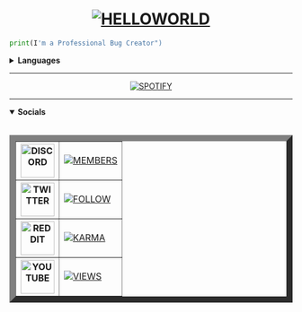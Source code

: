 # <h1 align="center"> <a href="https://cdn.discordapp.com/attachments/855802107826012190/857705850083606558/hackerman.png"><img src="https://cdn.discordapp.com/attachments/855802107826012190/857704253774757928/helloworld.gif" alt="HELLOWORLD"></a></h1>

```python
print(I'm a Professional Bug Creator")
```

<details>
    <summary><b>Languages</b></summary>
        <p align="center">
            <br>
                <a href="https://html-css-js.com/"><img src="https://cdn.discordapp.com/attachments/855802107826012190/857572326950174730/htmlcssjs.png" height="60" alt="HTMLCSSJS"></a>
            <br>
                <a href="https://www.w3schools.com/python"><img src="https://cdn.discordapp.com/attachments/855802107826012190/857572357060558858/py.png" alt="PYTHON" height="60"></a>
                <a href="https://www.w3schools.com/cpp"><img src="https://cdn.discordapp.com/attachments/855802107826012190/857572385435549716/cpp.png" alt="C++" height="60"></a>
        </p>
</details>

<hr>
    <p align="center">
        <a href="https://open.spotify.com/user/f3gsl2cogujg8bz402rwq8w21"><img src="https://spotify-recently-played-readme.vercel.app/api?user=f3gsl2cogujg8bz402rwq8w21&count=3&width=350" alt="SPOTIFY"></a>
    </p>
<hr>

<details open>
    <summary><b>Socials</b></summary>
        <br>
            <table align="center" border=11px>
                <tr>
                    <th><a href="https://discord.com/users/521360194563997696"><img src="https://cdn.discordapp.com/attachments/855802107826012190/857674426115555338/discord.gif" height="60" alt="DISCORD"></a></th>
                    <td><a href="https://dsc.gg/mess"><img src="https://canary.discord.com/api/guilds/569889775847473184/widget.png" alt="MEMBERS"></a></td>
                </tr>
                <tr>  
                    <th><a href="https://twitter.com/11_Vyom"><img src="https://cdn.discordapp.com/attachments/855802107826012190/857674436194992179/twitter.gif" height="60" alt="TWITTER"></a></th>
                    <td><a href="https://twitter.com/intent/follow?screen_name=11_Vyom"><img src="https://img.shields.io/twitter/follow/11_Vyom?color=1DA1F2&label=Follow&logo=twitter&style=for-the-badge" alt="FOLLOW"></a></td>
                </tr>
                <tr>
                    <th><a href="https://www.reddit.com/user/11_vyom"><img src="https://cdn.discordapp.com/attachments/855802107826012190/857697197193297940/reddit.gif" height="60" alt="REDDIT"></a></th>
                    <td><a href="https://www.reddit.com/u/11_vyom"><img src="https://img.shields.io/reddit/user-karma/combined/11_vyom?color=%23FF4500&label=Karma&logo=reddit&logoColor=%23FF4500&style=for-the-badge" alt="KARMA"></a></td>
                </tr>
                <tr>
                    <th><a href="https://www.youtube.com/channel/UCvliAPJWflGmh_BxVjYGFWA?sub_confirmation=1"><img src="https://cdn.discordapp.com/attachments/855802107826012190/857688017946673212/yt.gif" height="60" alt="YOUTUBE"></a></th>
                    <td><a href="https://www.youtube.com/watch?v=dQw4w9WgXcQ"><img src="https://img.shields.io/youtube/views/dQw4w9WgXcQ?color=ff0000&logo=youtube&logoColor=ff0000&style=for-the-badge" alt="VIEWS"></a></td>
                </tr>
            </table>
</details>

